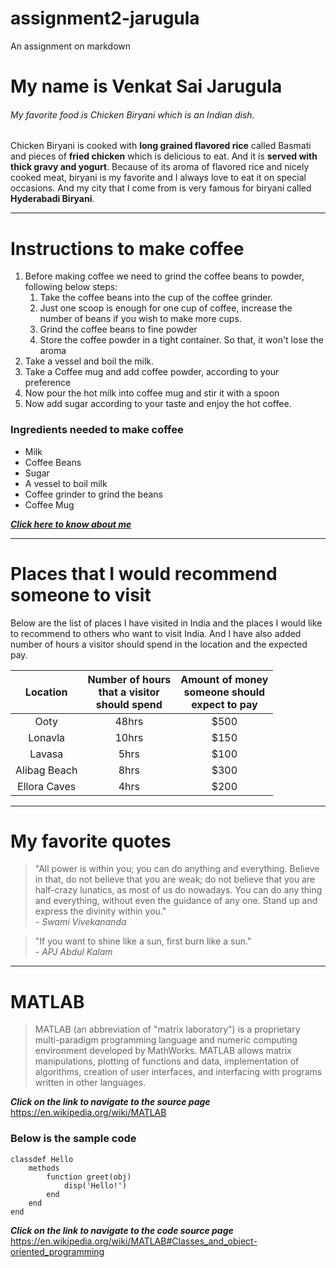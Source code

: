 # assignment2-jarugula
An assignment on markdown
# My name is Venkat Sai Jarugula
###### My favorite food is Chicken Biryani which is an Indian dish.

Chicken Biryani is cooked with **long grained flavored rice** called Basmati and pieces of **fried chicken** which is delicious to eat. And it is **served with thick gravy and yogurt**. Because of its aroma of flavored rice and nicely cooked meat, biryani is my favorite and I always love to eat it on special occasions. And my city that I come from is very famous for biryani called **Hyderabadi Biryani**.
***
# Instructions to make coffee
1. Before making coffee we need to grind the coffee beans to powder, following below steps:
   1. Take the coffee beans into the cup of the coffee grinder.
   2. Just one scoop is enough for one cup of coffee, increase the number of beans if you wish to make more cups.
   3. Grind the coffee beans to fine powder 
   4. Store the coffee powder in a tight container. So that, it won't lose the aroma
2. Take a vessel and boil the milk.
3. Take a Coffee mug and add coffee powder, according to your preference
4. Now pour the hot milk into coffee mug and stir it with a spoon
5. Now add sugar according to your taste and enjoy the hot coffee.

### Ingredients needed to make coffee
* Milk
* Coffee Beans
* Sugar
* A vessel to boil milk
* Coffee grinder to grind the beans
* Coffee Mug 

[***Click here to know about me***](AboutMe.md)

***
# Places that I would recommend someone to visit

Below are the list of places I have visited in India and the places I would like to recommend to others who want to visit India. And I have also added number of hours a visitor should spend in the location and the expected pay.

| Location | Number of hours <br> that a visitor <br> should spend |Amount of money<br> someone should <br> expect to pay |
| :---: | :---: | :---: |
| Ooty | 48hrs| $500 |
| Lonavla | 10hrs | $150 |
| Lavasa | 5hrs | $100|
| Alibag Beach | 8hrs | $300 |
| Ellora Caves | 4hrs| $200 |

***
# My favorite quotes 
>"All power is within you; you can do anything and everything. Believe in that, do not believe that you are weak; do not believe that you are half-crazy lunatics, as most of us do nowadays. You can do any thing and everything, without even the guidance of any one. Stand up and express the divinity within you."<br>
*- Swami Vivekananda*<br>

>"If you want to shine like a sun, first burn like a sun."<br>
*- APJ Abdul Kalam*

***
# MATLAB

>MATLAB (an abbreviation of "matrix laboratory") is a proprietary multi-paradigm programming language and numeric computing environment developed by MathWorks. MATLAB allows matrix manipulations, plotting of functions and data, implementation of algorithms, creation of user interfaces, and interfacing with programs written in other languages.

***Click on the link to navigate to the source page*** <https://en.wikipedia.org/wiki/MATLAB>
### Below is the sample code
```
classdef Hello
    methods
        function greet(obj)
            disp('Hello!')
        end
    end
end

```
***Click on the link to navigate to the code source page*** <https://en.wikipedia.org/wiki/MATLAB#Classes_and_object-oriented_programming>



